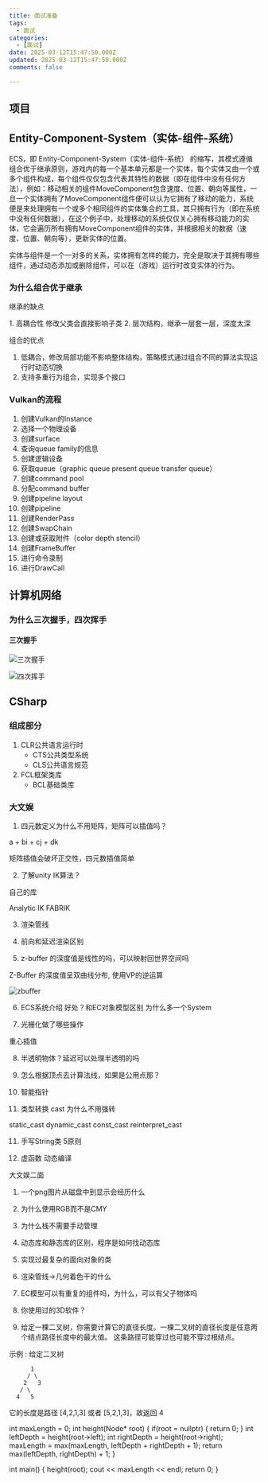 ```yaml
---
title: 面试准备
tags:
  - 面试
categories:
  - [面试]
date: 2025-03-12T15:47:50.000Z
updated: 2025-03-12T15:47:50.000Z
comments: false

---
```


## 项目

## Entity-Component-System（实体-组件-系统）

ECS，即 Entity-Component-System（实体-组件-系统） 的缩写，其模式遵循组合优于继承原则，游戏内的每一个基本单元都是一个实体，每个实体又由一个或多个组件构成，每个组件仅仅包含代表其特性的数据（即在组件中没有任何方法），例如：移动相关的组件MoveComponent包含速度、位置、朝向等属性，一旦一个实体拥有了MoveComponent组件便可以认为它拥有了移动的能力，系统便是来处理拥有一个或多个相同组件的实体集合的工具，其只拥有行为（即在系统中没有任何数据），在这个例子中，处理移动的系统仅仅关心拥有移动能力的实体，它会遍历所有拥有MoveComponent组件的实体，并根据相关的数据（速度、位置、朝向等），更新实体的位置。

实体与组件是一个一对多的关系，实体拥有怎样的能力，完全是取决于其拥有哪些组件，通过动态添加或删除组件，可以在（游戏）运行时改变实体的行为。

### 为什么组合优于继承

继承的缺点

​1. 高耦合性 修改父类会直接影响子类
2. 层次结构，继承一层套一层，深度太深

组合的优点

1. 低耦合，修改局部功能不影响整体结构，策略模式通过组合不同的算法实现运行时动态切换
2. 支持多重行为组合，实现多个接口

### Vulkan的流程

1. 创建Vulkan的Instance
2. 选择一个物理设备
3. 创建surface
4. 查询queue family的信息
5. 创建逻辑设备
6. 获取queue（graphic queue present queue transfer queue）
7. 创建command pool
8. 分配command buffer
9. 创建pipeline layout
10. 创建pipeline
11. 创建RenderPass
12. 创建SwapChain
13. 创建或获取附件（color depth stencil）
14. 创建FrameBuffer
15. 进行命令录制
16. 进行DrawCall

## 计算机网络

### 为什么三次握手，四次挥手

#### 三次握手

![三次握手](面试准备/三次握手.png)

![四次挥手](面试准备/四次挥手.png)


## CSharp

### 组成部分

1. CLR公共语言运行时
   * CTS公共类型系统
   * CLS公共语言规范
2. FCL框架类库
   * BCL基础类库

### 大文娱

1. 四元数定义为什么不用矩阵，矩阵可以插值吗？

a + bi + cj + dk

矩阵插值会破坏正交性，四元数插值简单

2. 了解unity IK算法？

自己的库

Analytic IK FABRIK

3. 渲染管线

4. 前向和延迟渲染区别

5. z-buffer 的深度值是线性的吗，可以映射回世界空间吗

Z-Buffer 的深度值呈双曲线分布, 使用VP的逆运算

![zbuffer](./面试准备/zbuffer.png)


6. ECS系统介绍 好处？和EC对象模型区别 为什么多一个System

7. 光栅化做了哪些操作

重心插值

8. 半透明物体？延迟可以处理半透明的吗

8. 怎么根据顶点去计算法线，如果是公用点那？

9. 智能指针

10. 类型转换 cast 为什么不用强转

static_cast dynamic_cast const_cast  reinterpret_cast

11. 手写String类 5原则

12. 虚函数 动态编译

大文娱二面

1. 一个png图片从磁盘中到显示会经历什么

2. 为什么使用RGB而不是CMY

3. 为什么栈不需要手动管理

4. 动态库和静态库的区别，程序是如何找动态库

5. 实现过最复杂的面向对象的类

6. 渲染管线->几何着色干的什么

7. EC模型可以有重复的组件吗，为什么，可以有父子物体吗

8. 你使用过的3D软件？

9. 给定一棵二叉树，你需要计算它的直径长度。一棵二叉树的直径长度是任意两个结点路径长度中的最大值。
这条路径可能穿过也可能不穿过根结点。

示例 :
给定二叉树

          1
         / \
        2   3
       / \     
      4   5
它的长度是路径 [4,2,1,3] 或者 [5,2,1,3]，故返回 4

int maxLength = 0;
int height(Node* root)
{
  if(root = nullptr)
  {
    return 0;
  }
  int leftDepth = height(root->left);
  int rightDepth = height(root->right);
  maxLength = max(maxLength, leftDepth + rightDepth + 1);
  return max(leftDepth, rightDepth) + 1;
}

int main()
{
  height(root);
  cout << maxLength << endl;
  return 0;
}
